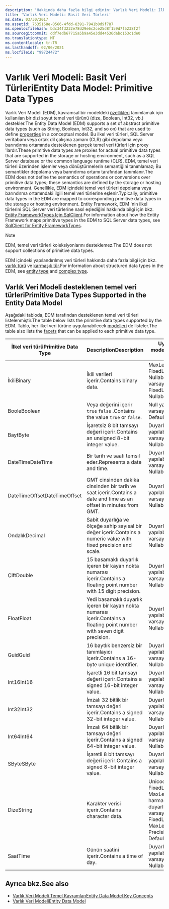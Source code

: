 ```yaml
---
description: 'Hakkında daha fazla bilgi edinin: Varlık Veri Modeli: Ilkel veri türleri'
title: 'Varlık Veri Modeli: Basit Veri Türleri'
ms.date: 03/30/2017
ms.assetid: 7635168e-0566-4fdd-8391-7941b0d9f787
ms.openlocfilehash: bdc34f3232e78d29e6c2ce25d8f159d7f5238f2f
ms.sourcegitcommit: ddf7edb67715a5b9a45e3dd44536dabc153c1de0
ms.translationtype: MT
ms.contentlocale: tr-TR
ms.lasthandoff: 02/06/2021
ms.locfileid: "99724472"
---
```

# <a name="entity-data-model-primitive-data-types"></a><span data-ttu-id="87b8b-103">Varlık Veri Modeli: Basit Veri Türleri</span><span class="sxs-lookup"><span data-stu-id="87b8b-103">Entity Data Model: Primitive Data Types</span></span>

<span data-ttu-id="87b8b-104">Varlık Veri Modeli (EDM), kavramsal bir modeldeki [özellikleri](property.md) tanımlamak için kullanılan bir dizi soyut temel veri türünü (dize, Boolean, Int32, vb.) destekler.</span><span class="sxs-lookup"><span data-stu-id="87b8b-104">The Entity Data Model (EDM) supports a set of abstract primitive data types (such as String, Boolean, Int32, and so on) that are used to define [properties](property.md) in a conceptual model.</span></span> <span data-ttu-id="87b8b-105">Bu ilkel veri türleri, SQL Server veritabanı veya ortak dil çalışma zamanı (CLR) gibi depolama veya barındırma ortamında desteklenen gerçek temel veri türleri için proxy 'lardır.</span><span class="sxs-lookup"><span data-stu-id="87b8b-105">These primitive data types are proxies for actual primitive data types that are supported in the storage or hosting environment, such as a SQL Server database or the common language runtime (CLR).</span></span> <span data-ttu-id="87b8b-106">EDM, temel veri türleri üzerinden işlemler veya dönüştürmelerin semantiğini tanımlamaz; Bu semantikler depolama veya barındırma ortamı tarafından tanımlanır.</span><span class="sxs-lookup"><span data-stu-id="87b8b-106">The EDM does not define the semantics of operations or conversions over primitive data types; these semantics are defined by the storage or hosting environment.</span></span> <span data-ttu-id="87b8b-107">Genellikle, EDM içindeki temel veri türleri depolama veya barındırma ortamındaki ilgili temel veri türlerine eşlenir.</span><span class="sxs-lookup"><span data-stu-id="87b8b-107">Typically, primitive data types in the EDM are mapped to corresponding primitive data types in the storage or hosting environment.</span></span> <span data-ttu-id="87b8b-108">Entity Framework, EDM 'nin ilkel türlerini SQL Server veri türlerine nasıl eşlediğini hakkında bilgi için bkz. [Entity FrameworkTypes Için SqlClient](./ef/sqlclient-for-ef-types.md).</span><span class="sxs-lookup"><span data-stu-id="87b8b-108">For information about how the Entity Framework maps primitive types in the EDM to SQL Server data types, see [SqlClient for Entity FrameworkTypes](./ef/sqlclient-for-ef-types.md).</span></span>  
  
> [!NOTE]
> <span data-ttu-id="87b8b-109">EDM, temel veri türleri koleksiyonlarını desteklemez.</span><span class="sxs-lookup"><span data-stu-id="87b8b-109">The EDM does not support collections of primitive data types.</span></span>  
  
 <span data-ttu-id="87b8b-110">EDM içindeki yapılandırılmış veri türleri hakkında daha fazla bilgi için bkz. [varlık türü](entity-type.md) ve [karmaşık tür](complex-type.md).</span><span class="sxs-lookup"><span data-stu-id="87b8b-110">For information about structured data types in the EDM, see [entity type](entity-type.md) and [complex type](complex-type.md).</span></span>  
  
## <a name="primitive-data-types-supported-in-the-entity-data-model"></a><span data-ttu-id="87b8b-111">Varlık Veri Modeli desteklenen temel veri türleri</span><span class="sxs-lookup"><span data-stu-id="87b8b-111">Primitive Data Types Supported in the Entity Data Model</span></span>  

 <span data-ttu-id="87b8b-112">Aşağıdaki tabloda, EDM tarafından desteklenen temel veri türleri listelenmiştir.</span><span class="sxs-lookup"><span data-stu-id="87b8b-112">The table below lists the primitive data types supported by the EDM.</span></span> <span data-ttu-id="87b8b-113">Tablo, her ilkel veri türüne uygulanabilecek [modelleri](facet.md) de listeler.</span><span class="sxs-lookup"><span data-stu-id="87b8b-113">The table also lists the [facets](facet.md) that can be applied to each primitive data type.</span></span>  
  
|<span data-ttu-id="87b8b-114">İlkel veri türü</span><span class="sxs-lookup"><span data-stu-id="87b8b-114">Primitive Data Type</span></span>|<span data-ttu-id="87b8b-115">Description</span><span class="sxs-lookup"><span data-stu-id="87b8b-115">Description</span></span>|<span data-ttu-id="87b8b-116">Uygulanabilir modeller</span><span class="sxs-lookup"><span data-stu-id="87b8b-116">Applicable Facets</span></span>|  
|-------------------------|-----------------|-----------------------|  
|<span data-ttu-id="87b8b-117">İkili</span><span class="sxs-lookup"><span data-stu-id="87b8b-117">Binary</span></span>|<span data-ttu-id="87b8b-118">İkili verileri içerir.</span><span class="sxs-lookup"><span data-stu-id="87b8b-118">Contains binary data.</span></span>|<span data-ttu-id="87b8b-119">MaxLength, FixedLength, Nullable, varsayılan</span><span class="sxs-lookup"><span data-stu-id="87b8b-119">MaxLength, FixedLength, Nullable, Default</span></span>|  
|<span data-ttu-id="87b8b-120">Boole</span><span class="sxs-lookup"><span data-stu-id="87b8b-120">Boolean</span></span>|<span data-ttu-id="87b8b-121">Veya değerini içerir `true` `false` .</span><span class="sxs-lookup"><span data-stu-id="87b8b-121">Contains the value `true` or `false`.</span></span>|<span data-ttu-id="87b8b-122">Null yapılabilir, varsayılan</span><span class="sxs-lookup"><span data-stu-id="87b8b-122">Nullable, Default</span></span>|  
|<span data-ttu-id="87b8b-123">Bayt</span><span class="sxs-lookup"><span data-stu-id="87b8b-123">Byte</span></span>|<span data-ttu-id="87b8b-124">İşaretsiz 8 bit tamsayı değeri içerir.</span><span class="sxs-lookup"><span data-stu-id="87b8b-124">Contains an unsigned 8-bit integer value.</span></span>|<span data-ttu-id="87b8b-125">Duyarlılık, null yapılabilir, varsayılan</span><span class="sxs-lookup"><span data-stu-id="87b8b-125">Precision, Nullable, Default</span></span>|  
|<span data-ttu-id="87b8b-126">DateTime</span><span class="sxs-lookup"><span data-stu-id="87b8b-126">DateTime</span></span>|<span data-ttu-id="87b8b-127">Bir tarih ve saati temsil eder.</span><span class="sxs-lookup"><span data-stu-id="87b8b-127">Represents a date and time.</span></span>|<span data-ttu-id="87b8b-128">Duyarlılık, null yapılabilir, varsayılan</span><span class="sxs-lookup"><span data-stu-id="87b8b-128">Precision, Nullable, Default</span></span>|  
|<span data-ttu-id="87b8b-129">DateTimeOffset</span><span class="sxs-lookup"><span data-stu-id="87b8b-129">DateTimeOffset</span></span>|<span data-ttu-id="87b8b-130">GMT cinsinden dakika cinsinden bir tarih ve saat içerir.</span><span class="sxs-lookup"><span data-stu-id="87b8b-130">Contains a date and time as an offset in minutes from GMT.</span></span>|<span data-ttu-id="87b8b-131">Duyarlılık, null yapılabilir, varsayılan</span><span class="sxs-lookup"><span data-stu-id="87b8b-131">Precision, Nullable, Default</span></span>|  
|<span data-ttu-id="87b8b-132">Ondalık</span><span class="sxs-lookup"><span data-stu-id="87b8b-132">Decimal</span></span>|<span data-ttu-id="87b8b-133">Sabit duyarlığa ve ölçeğe sahip sayısal bir değer içerir.</span><span class="sxs-lookup"><span data-stu-id="87b8b-133">Contains a numeric value with fixed precision and scale.</span></span>|<span data-ttu-id="87b8b-134">Duyarlılık, null yapılabilir, varsayılan</span><span class="sxs-lookup"><span data-stu-id="87b8b-134">Precision, Nullable, Default</span></span>|  
|<span data-ttu-id="87b8b-135">Çift</span><span class="sxs-lookup"><span data-stu-id="87b8b-135">Double</span></span>|<span data-ttu-id="87b8b-136">15 basamaklı duyarlık içeren bir kayan nokta numarası içerir.</span><span class="sxs-lookup"><span data-stu-id="87b8b-136">Contains a floating point number with 15 digit precision.</span></span>|<span data-ttu-id="87b8b-137">Duyarlılık, null yapılabilir, varsayılan</span><span class="sxs-lookup"><span data-stu-id="87b8b-137">Precision, Nullable, Default</span></span>|  
|<span data-ttu-id="87b8b-138">Float</span><span class="sxs-lookup"><span data-stu-id="87b8b-138">Float</span></span>|<span data-ttu-id="87b8b-139">Yedi basamaklı duyarlık içeren bir kayan nokta numarası içerir.</span><span class="sxs-lookup"><span data-stu-id="87b8b-139">Contains a floating point number with seven digit precision.</span></span>|<span data-ttu-id="87b8b-140">Duyarlılık, null yapılabilir, varsayılan</span><span class="sxs-lookup"><span data-stu-id="87b8b-140">Precision, Nullable, Default</span></span>|  
|<span data-ttu-id="87b8b-141">Guid</span><span class="sxs-lookup"><span data-stu-id="87b8b-141">Guid</span></span>|<span data-ttu-id="87b8b-142">16 baytlık benzersiz bir tanımlayıcı içerir.</span><span class="sxs-lookup"><span data-stu-id="87b8b-142">Contains a 16-byte unique identifier.</span></span>|<span data-ttu-id="87b8b-143">Duyarlılık, null yapılabilir, varsayılan</span><span class="sxs-lookup"><span data-stu-id="87b8b-143">Precision, Nullable, Default</span></span>|  
|<span data-ttu-id="87b8b-144">Int16</span><span class="sxs-lookup"><span data-stu-id="87b8b-144">Int16</span></span>|<span data-ttu-id="87b8b-145">İşaretli 16 bit tamsayı değeri içerir.</span><span class="sxs-lookup"><span data-stu-id="87b8b-145">Contains a signed 16-bit integer value.</span></span>|<span data-ttu-id="87b8b-146">Duyarlılık, null yapılabilir, varsayılan</span><span class="sxs-lookup"><span data-stu-id="87b8b-146">Precision, Nullable, Default</span></span>|  
|<span data-ttu-id="87b8b-147">Int32</span><span class="sxs-lookup"><span data-stu-id="87b8b-147">Int32</span></span>|<span data-ttu-id="87b8b-148">İmzalı 32 bitlik bir tamsayı değeri içerir.</span><span class="sxs-lookup"><span data-stu-id="87b8b-148">Contains a signed 32-bit integer value.</span></span>|<span data-ttu-id="87b8b-149">Duyarlılık, null yapılabilir, varsayılan</span><span class="sxs-lookup"><span data-stu-id="87b8b-149">Precision, Nullable, Default</span></span>|  
|<span data-ttu-id="87b8b-150">Int64</span><span class="sxs-lookup"><span data-stu-id="87b8b-150">Int64</span></span>|<span data-ttu-id="87b8b-151">İmzalı 64 bitlik bir tamsayı değeri içerir.</span><span class="sxs-lookup"><span data-stu-id="87b8b-151">Contains a signed 64-bit integer value.</span></span>|<span data-ttu-id="87b8b-152">Duyarlılık, null yapılabilir, varsayılan</span><span class="sxs-lookup"><span data-stu-id="87b8b-152">Precision, Nullable, Default</span></span>|  
|<span data-ttu-id="87b8b-153">SByte</span><span class="sxs-lookup"><span data-stu-id="87b8b-153">SByte</span></span>|<span data-ttu-id="87b8b-154">İşaretli 8 bit tamsayı değeri içerir.</span><span class="sxs-lookup"><span data-stu-id="87b8b-154">Contains a signed 8-bit integer value.</span></span>|<span data-ttu-id="87b8b-155">Duyarlılık, null yapılabilir, varsayılan</span><span class="sxs-lookup"><span data-stu-id="87b8b-155">Precision, Nullable, Default</span></span>|  
|<span data-ttu-id="87b8b-156">Dize</span><span class="sxs-lookup"><span data-stu-id="87b8b-156">String</span></span>|<span data-ttu-id="87b8b-157">Karakter verisi içerir.</span><span class="sxs-lookup"><span data-stu-id="87b8b-157">Contains character data.</span></span>|<span data-ttu-id="87b8b-158">Unicode, FixedLength, MaxLength, harmanlama, duyarlık, Nullable, varsayılan</span><span class="sxs-lookup"><span data-stu-id="87b8b-158">Unicode, FixedLength, MaxLength, Collation, Precision, Nullable, Default</span></span>|  
|<span data-ttu-id="87b8b-159">Saat</span><span class="sxs-lookup"><span data-stu-id="87b8b-159">Time</span></span>|<span data-ttu-id="87b8b-160">Günün saatini içerir.</span><span class="sxs-lookup"><span data-stu-id="87b8b-160">Contains a time of day.</span></span>|<span data-ttu-id="87b8b-161">Duyarlılık, null yapılabilir, varsayılan</span><span class="sxs-lookup"><span data-stu-id="87b8b-161">Precision, Nullable, Default</span></span>|  
  
## <a name="see-also"></a><span data-ttu-id="87b8b-162">Ayrıca bkz.</span><span class="sxs-lookup"><span data-stu-id="87b8b-162">See also</span></span>

- [<span data-ttu-id="87b8b-163">Varlık Veri Modeli Temel Kavramları</span><span class="sxs-lookup"><span data-stu-id="87b8b-163">Entity Data Model Key Concepts</span></span>](entity-data-model-key-concepts.md)
- [<span data-ttu-id="87b8b-164">Varlık Veri Modeli</span><span class="sxs-lookup"><span data-stu-id="87b8b-164">Entity Data Model</span></span>](entity-data-model.md)
